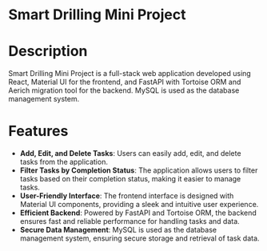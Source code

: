 # Smart Drilling Mini Project

# Description
Smart Drilling Mini Project is a full-stack web application developed using React, Material UI
for the frontend, and FastAPI with Tortoise ORM and Aerich migration tool for the backend.
MySQL is used as the database management system.

# Features

- **Add, Edit, and Delete Tasks**: Users can easily add, edit, and delete tasks from the application.
- **Filter Tasks by Completion Status**: The application allows users to filter tasks based on their completion status, making it easier to manage tasks.
- **User-Friendly Interface**: The frontend interface is designed with Material UI components, providing a sleek and intuitive user experience.
- **Efficient Backend**: Powered by FastAPI and Tortoise ORM, the backend ensures fast and reliable performance for handling tasks and data.
- **Secure Data Management**: MySQL is used as the database management system, ensuring secure storage and retrieval of task data.
